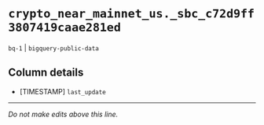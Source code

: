 # `crypto_near_mainnet_us._sbc_c72d9ff3807419caae281ed`
`bq-1` | `bigquery-public-data`

## Column details
* [TIMESTAMP] `last_update`

-------------------------------------------------------------------------------
*Do not make edits above this line.*
